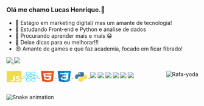 ### Olá me chamo Lucas Henrique.👋


- 🔭 Estágio em marketing digital/ mas um amante de tecnologia!
- 🌱 Estudando Front-end e Python e analise de dados
- 🤔 Procurando aprender mais e mais 😁
- 💬 Deixe dicas para eu melhorar!!!
- 😍 Amante de games e que faz academia, focado em ficar fibrado!

 <div>
  <a href="https://github.com/lucashenrique089">
  <img height="180em" src="https://github-readme-stats.vercel.app/api?username=lucashenrique089&show_icons=true&theme=dracula&include_all_comme&count_private=true"/>
  <img height="180em" src="https://github-readme-stats.vercel.app/api/top-langs/?username=lucashenrique089&layout=compact&langs_count=7&theme=dracula"/>
</div>
  <div style="display: inline_block"><br>
  <img align="center" alt="Rafa-Js" height="30" width="40" src="https://raw.githubusercontent.com/devicons/devicon/master/icons/javascript/javascript-plain.svg">
  <img align="center" alt="Rafa-React" height="30" width="40" src="https://raw.githubusercontent.com/devicons/devicon/master/icons/react/react-original.svg">
  <img align="center" alt="Rafa-HTML" height="30" width="40" src="https://raw.githubusercontent.com/devicons/devicon/master/icons/html5/html5-original.svg">
  <img align="center" alt="Rafa-CSS" height="30" width="40" src="https://raw.githubusercontent.com/devicons/devicon/master/icons/css3/css3-original.svg">
  <img align="center" alt="Rafa-Python" height="30" width="40" src="https://raw.githubusercontent.com/devicons/devicon/master/icons/python/python-original.svg">
  <img align="right" alt="Rafa-yoda" src="https://www.google.com/search?q=minato+e+kushina+lua&rlz=1C1CHBD_pt-PTBR924BR924&sxsrf=APq-WBsW0OezODwbesn4V3oOa4XVDACJAA:1650804972793&tbm=isch&source=iu&ictx=1&vet=1&fir=cv7La9XqIUdMOM%252Ckn9H6LmzP9hS_M%252C_%253Ba-i9P0m1eqfkxM%252CLoWu2C3UbWTB7M%252C_%253B_bn0xzGafbNEVM%252CBR7-YrLcYJMoMM%252C_%253BiSY9xCWi5M50jM%252Ckn9H6LmzP9hS_M%252C_%253BOWiPaDkK5j9oNM%252C8u8TiHpypzI9JM%252C_%253BPe7puV8TcWr7LM%252C1KX-uJunB7S3DM%252C_%253BPi5LsaSifkqudM%252C_4rQ0D6-Lu8-CM%252C_%253BpwA4j0eMZYS8hM%252Ckn9H6LmzP9hS_M%252C_&usg=AI4_-kS9gbbW5UTp2h8jMGJVADAKAyQK6A&sa=X&ved=2ahUKEwjaqfzf36z3AhUjK7kGHQw4At4Q9QF6BAgGEAE&biw=2133&bih=1041&dpr=0.9#imgrc=cv7La9XqIUdMOM
</div>
  
  ##
  
  <div>
      <a href="https://www.youtube.com/channel/UC_-uuuZbY0AAt9CViNzvc-Q" target="_blank"><img src="https://img.shields.io/badge/YouTube-FF0000?style=for-the-badge&logo=youtube&logoColor=white" target="_blank"></a>
  <a href="https://www.instagram.com/itsluquinhas_/?hl=pt-br" target="_blank"><img src="https://img.shields.io/badge/-Instagram-%23E4405F?style=for-the-badge&logo=instagram&logoColor=white" target="_blank"></a>
 	<a href="https:https://www.twitch.tv/itsluquinhas" target="_blank"><img src="https://img.shields.io/badge/Twitch-9146FF?style=for-the-badge&logo=twitch&logoColor=white" target="_blank"></a>
  <a href = "mailto:lucashenrique089@gmail.com"><img src="https://img.shields.io/badge/-Gmail-%23333?style=for-the-badge&logo=gmail&logoColor=white" target="_blank"></a>
  <a href="https://www.linkedin.com/in/lucas-henrique-da-silva-cruz/" target="_blank"><img src="https://img.shields.io/badge/-LinkedIn-%230077B5?style=for-the-badge&logo=linkedin&logoColor=white" target="_blank"></a> 
      <a href="https://twitter.com/its_luquinhas" target="_blank"><img src="https://img.shields.io/badge/Twitter-1DA1F2?style=for-the-badge&logo=twitter&logoColor=white" target="_blank"></a> 
   
   
  </div>
  
  ##
  
  ![Snake animation](https://github.com/lucashenrique089/rafaballerini/blob/output/github-contribution-grid-snake.svg)
